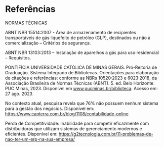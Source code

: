 # Referências

NORMAS TÉCNICAS

ABNT NBR 15514:2007 - Área de armazenamento de recipientes transportáveis de gás liquefeito de petróleo (GLP), destinados ou não à comercialização – Critérios de segurança.

ABNT NBR 13103:2013 – Instalação de aparelhos a gás para uso residencial – Requisitos.

PONTIFÍCIA UNIVERSIDADE CATÓLICA DE MINAS GERAIS. Pró-Reitoria de Graduação. Sistema Integrado de Bibliotecas. Orientações para elaboração de citações e referências: conforme as NBRs 10520:2023 e 6023:2018, da Associação Brasileira de Normas Técnicas (ABNT). 5. ed. Belo Horizonte: PUC Minas, 2023. Disponível em www.pucminas.br/biblioteca. Acesso em: 27 ago. 2023.

No contexto atual, pesquisa revela que 76% não possuem nenhum sistema para a gestão dos negócios. Disponível em: https://www.capterra.com.br/blog/1108/contabilidade-online

Perda de Competitividade: Inabilidade para competir eficazmente com distribuidoras que utilizam sistemas de gerenciamento modernos e eficientes. Disponível em: https://g2tecnologia.com.br/11-problemas-de-nao-ter-um-erp-na-sua-empresa/




